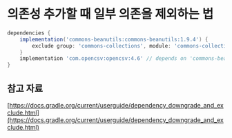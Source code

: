 # 의존성 추가할 때 일부 의존을 제외하는 법

```groovy
dependencies {
    implementation('commons-beanutils:commons-beanutils:1.9.4') {
        exclude group: 'commons-collections', module: 'commons-collections'
    }
    implementation 'com.opencsv:opencsv:4.6' // depends on 'commons-beanutils' without exclude and brings back 'commons-collections'
}
```

## 참고 자료

[https://docs.gradle.org/current/userguide/dependency_downgrade_and_exclude.html](https://docs.gradle.org/current/userguide/dependency_downgrade_and_exclude.html)